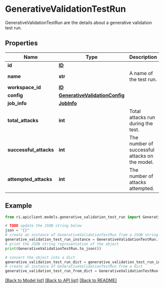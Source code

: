 # GenerativeValidationTestRun

GenerativeValidationTestRun are the details about a generative validation test run.

## Properties

Name | Type | Description | Notes
------------ | ------------- | ------------- | -------------
**id** | [**ID**](ID.md) |  | [optional] 
**name** | **str** | A name of the test run. | [optional] 
**workspace_id** | [**ID**](ID.md) |  | [optional] 
**config** | [**GenerativeValidationConfig**](GenerativeValidationConfig.md) |  | [optional] 
**job_info** | [**JobInfo**](JobInfo.md) |  | [optional] 
**total_attacks** | **int** | Total attacks run during the test. | [optional] 
**successful_attacks** | **int** | The number of successful attacks on the model. | [optional] 
**attempted_attacks** | **int** | The number of attacks attempted. | [optional] 

## Example

```python
from ri.apiclient.models.generative_validation_test_run import GenerativeValidationTestRun

# TODO update the JSON string below
json = "{}"
# create an instance of GenerativeValidationTestRun from a JSON string
generative_validation_test_run_instance = GenerativeValidationTestRun.from_json(json)
# print the JSON string representation of the object
print(GenerativeValidationTestRun.to_json())

# convert the object into a dict
generative_validation_test_run_dict = generative_validation_test_run_instance.to_dict()
# create an instance of GenerativeValidationTestRun from a dict
generative_validation_test_run_from_dict = GenerativeValidationTestRun.from_dict(generative_validation_test_run_dict)
```
[[Back to Model list]](../README.md#documentation-for-models) [[Back to API list]](../README.md#documentation-for-api-endpoints) [[Back to README]](../README.md)


